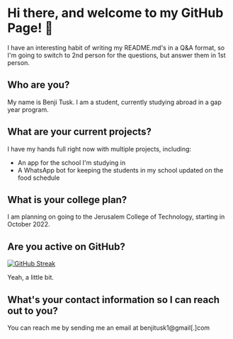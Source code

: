 # Hi there, and welcome to my GitHub Page! 👋
I have an interesting habit of writing my README.md's in a Q&A format, so I'm going to switch to 2nd person for the questions, but answer them in 1st person.
## Who are you?
My name is Benji Tusk. I am a student, currently studying abroad in a gap year program.
## What are your current projects?
I have my hands full right now with multiple projects, including:
- An app for the school I'm studying in
- A WhatsApp bot for keeping the students in my school updated on the food schedule
## What is your college plan?
I am planning on going to the Jerusalem College of Technology, starting in October 2022.

## Are you active on GitHub?

[![GitHub Streak](http://github-readme-streak-stats.herokuapp.com?user=benjitusk&theme=dark-smoky)](https://git.io/streak-stats)

Yeah, a little bit.

## What's your contact information so I can reach out to you?
You can reach me by sending me an email at benjitusk1@gmail[.]com
<!--
**benjitusk/benjitusk** is a ✨ _special_ ✨ repository because its `README.md` (this file) appears on your GitHub profile.

Here are some ideas to get you started:

- 🔭 I’m currently working on ...
- 🌱 I’m currently learning ...
- 👯 I’m looking to collaborate on ...
- 🤔 I’m looking for help with ...
- 💬 Ask me about ...
- 📫 How to reach me: ...
- 😄 Pronouns: ...
- ⚡ Fun fact: ...
-->
